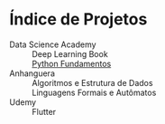 <html>
    <head>
        <title>Índice de Projetos</title>
    </head>
    <body>
        <h1>Índice de Projetos</h1>
        <dl>
            <dt>Data Science Academy</dt>
            <dd>Deep Learning Book</dd>
            <dd><a href="https://CleberPresidente100.github.io/Python_RAR_Brute_Force">Python Fundamentos</a></dd>
            <dt>Anhanguera</dt>
            <dd>Algoritmos e Estrutura de Dados</dd>
            <dd>Linguagens Formais e Autômatos</dd>
            <dt>Udemy</dt>
            <dd>Flutter</dd>
        </dl>
    </body>
</html>
